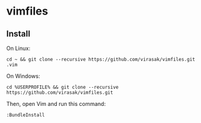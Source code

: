 vimfiles
========

Install
-------

On Linux:

    cd ~ && git clone --recursive https://github.com/virasak/vimfiles.git .vim
    
On Windows:

    cd %USERPROFILE% && git clone --recursive https://github.com/virasak/vimfiles.git
    

Then, open Vim and run this command:

    :BundleInstall
